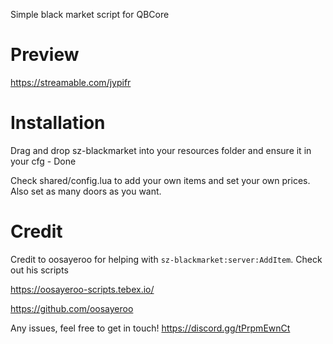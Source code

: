 Simple black market script for QBCore

# Preview

https://streamable.com/jypifr

# Installation

Drag and drop sz-blackmarket into your resources folder and ensure it in your cfg - Done

Check shared/config.lua to add your own items and set your own prices.
Also set as many doors as you want.

# Credit

Credit to oosayeroo for helping with `sz-blackmarket:server:AddItem`. Check out his scripts

https://oosayeroo-scripts.tebex.io/

https://github.com/oosayeroo

Any issues, feel free to get in touch!
https://discord.gg/tPrpmEwnCt
